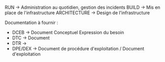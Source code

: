 RUN -> Administration au quotidien, gestion des incidents
BUILD -> Mis en place de l'infrastructure
ARCHITECTURE -> Design de l'infrastructure


Documentation à fournir :
- DCEB -> Document Conceptuel Expression du besoin
- DTC -> Document 
- DTR -> 
- DPE/DEX -> Document de procédure d'exploitation / Document d'exploitation